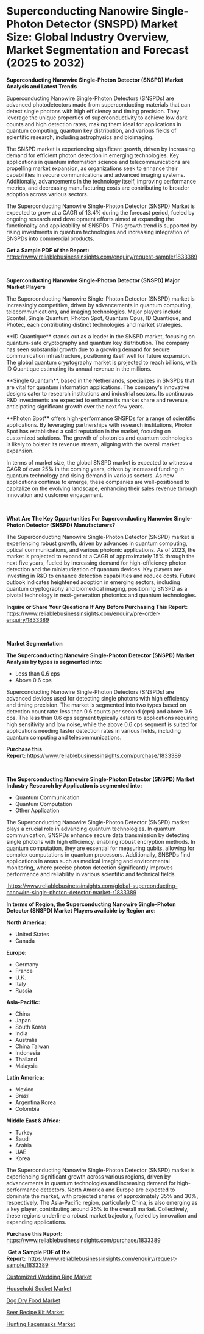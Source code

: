 <p><h1>Superconducting Nanowire Single-Photon Detector (SNSPD) Market Size: Global Industry Overview, Market Segmentation and Forecast (2025 to 2032)</h1></p><p><strong>Superconducting Nanowire Single-Photon Detector (SNSPD) Market Analysis and Latest Trends</strong></p>
<p><p>Superconducting Nanowire Single-Photon Detectors (SNSPDs) are advanced photodetectors made from superconducting materials that can detect single photons with high efficiency and timing precision. They leverage the unique properties of superconductivity to achieve low dark counts and high detection rates, making them ideal for applications in quantum computing, quantum key distribution, and various fields of scientific research, including astrophysics and bioimaging.</p><p>The SNSPD market is experiencing significant growth, driven by increasing demand for efficient photon detection in emerging technologies. Key applications in quantum information science and telecommunications are propelling market expansion, as organizations seek to enhance their capabilities in secure communications and advanced imaging systems. Additionally, advancements in the technology itself, improving performance metrics, and decreasing manufacturing costs are contributing to broader adoption across various sectors.</p><p>The Superconducting Nanowire Single-Photon Detector (SNSPD) Market is expected to grow at a CAGR of 13.4% during the forecast period, fueled by ongoing research and development efforts aimed at expanding the functionality and applicability of SNSPDs. This growth trend is supported by rising investments in quantum technologies and increasing integration of SNSPDs into commercial products.</p></p>
<p><strong>Get a Sample PDF of the Report:&nbsp;</strong> <a href="https://www.reliablebusinessinsights.com/enquiry/request-sample/1833389?utm_campaign=1113&utm_medium=2&utm_source=Github&utm_content=ia&utm_term=28022025&utm_id=superconducting-nanowire-single-photon-detector-snspd">https://www.reliablebusinessinsights.com/enquiry/request-sample/1833389</a></p>
<p>&nbsp;</p>
<p><strong>Superconducting Nanowire Single-Photon Detector (SNSPD) Major Market Players</strong></p>
<p><p>The Superconducting Nanowire Single-Photon Detector (SNSPD) market is increasingly competitive, driven by advancements in quantum computing, telecommunications, and imaging technologies. Major players include Scontel, Single Quantum, Photon Spot, Quantum Opus, ID Quantique, and Photec, each contributing distinct technologies and market strategies.</p><p>**ID Quantique** stands out as a leader in the SNSPD market, focusing on quantum-safe cryptography and quantum key distribution. The company has seen substantial growth due to a growing demand for secure communication infrastructure, positioning itself well for future expansion. The global quantum cryptography market is projected to reach billions, with ID Quantique estimating its annual revenue in the millions.</p><p>**Single Quantum**, based in the Netherlands, specializes in SNSPDs that are vital for quantum information applications. The company's innovative designs cater to research institutions and industrial sectors. Its continuous R&D investments are expected to enhance its market share and revenue, anticipating significant growth over the next few years.</p><p>**Photon Spot** offers high-performance SNSPDs for a range of scientific applications. By leveraging partnerships with research institutions, Photon Spot has established a solid reputation in the market, focusing on customized solutions. The growth of photonics and quantum technologies is likely to bolster its revenue stream, aligning with the overall market expansion.</p><p>In terms of market size, the global SNSPD market is expected to witness a CAGR of over 25% in the coming years, driven by increased funding in quantum technology and rising demand in various sectors. As new applications continue to emerge, these companies are well-positioned to capitalize on the evolving landscape, enhancing their sales revenue through innovation and customer engagement.</p></p>
<p>&nbsp;</p>
<p><strong>What Are The Key Opportunities For Superconducting Nanowire Single-Photon Detector (SNSPD) Manufacturers?</strong></p>
<p><p>The Superconducting Nanowire Single-Photon Detector (SNSPD) market is experiencing robust growth, driven by advances in quantum computing, optical communications, and various photonic applications. As of 2023, the market is projected to expand at a CAGR of approximately 15% through the next five years, fueled by increasing demand for high-efficiency photon detection and the miniaturization of quantum devices. Key players are investing in R&D to enhance detection capabilities and reduce costs. Future outlook indicates heightened adoption in emerging sectors, including quantum cryptography and biomedical imaging, positioning SNSPD as a pivotal technology in next-generation photonics and quantum technologies.</p></p>
<p><strong>Inquire or Share Your Questions If Any Before Purchasing This Report:</strong> <a href="https://www.reliablebusinessinsights.com/enquiry/pre-order-enquiry/1833389?utm_campaign=1113&utm_medium=2&utm_source=Github&utm_content=ia&utm_term=28022025&utm_id=superconducting-nanowire-single-photon-detector-snspd">https://www.reliablebusinessinsights.com/enquiry/pre-order-enquiry/1833389</a></p>
<p>&nbsp;</p>
<p><strong>Market Segmentation</strong></p>
<p><strong>The Superconducting Nanowire Single-Photon Detector (SNSPD) Market Analysis by types is segmented into:</strong></p>
<p><ul><li>Less than 0.6 cps</li><li>Above 0.6 cps</li></ul></p>
<p><p>Superconducting Nanowire Single-Photon Detectors (SNSPDs) are advanced devices used for detecting single photons with high efficiency and timing precision. The market is segmented into two types based on detection count rate: less than 0.6 counts per second (cps) and above 0.6 cps. The less than 0.6 cps segment typically caters to applications requiring high sensitivity and low noise, while the above 0.6 cps segment is suited for applications needing faster detection rates in various fields, including quantum computing and telecommunications.</p></p>
<p><strong>Purchase this Report:&nbsp;</strong><a href="https://www.reliablebusinessinsights.com/purchase/1833389?utm_campaign=1113&utm_medium=2&utm_source=Github&utm_content=ia&utm_term=28022025&utm_id=superconducting-nanowire-single-photon-detector-snspd">https://www.reliablebusinessinsights.com/purchase/1833389</a></p>
<p>&nbsp;</p>
<p><strong>The Superconducting Nanowire Single-Photon Detector (SNSPD) Market Industry Research by Application is segmented into:</strong></p>
<p><ul><li>Quantum Communication</li><li>Quantum Computation</li><li>Other Application</li></ul></p>
<p><p>The Superconducting Nanowire Single-Photon Detector (SNSPD) market plays a crucial role in advancing quantum technologies. In quantum communication, SNSPDs enhance secure data transmission by detecting single photons with high efficiency, enabling robust encryption methods. In quantum computation, they are essential for measuring qubits, allowing for complex computations in quantum processors. Additionally, SNSPDs find applications in areas such as medical imaging and environmental monitoring, where precise photon detection significantly improves performance and reliability in various scientific and technical fields.</p></p>
<p><a href="https://www.reliablebusinessinsights.com/global-superconducting-nanowire-single-photon-detector-market-r1833389?utm_campaign=1113&utm_medium=2&utm_source=Github&utm_content=ia&utm_term=28022025&utm_id=superconducting-nanowire-single-photon-detector-snspd">&nbsp;https://www.reliablebusinessinsights.com/global-superconducting-nanowire-single-photon-detector-market-r1833389</a></p>
<p><strong>In terms of Region, the Superconducting Nanowire Single-Photon Detector (SNSPD) Market Players available by Region are:</strong></p>
<p>
    <p> <strong> North America: </strong>
        <ul>
            <li>United States</li>
            <li>Canada</li>
        </ul>
        </p> 
    <p> <strong> Europe: </strong>
        <ul>
            <li>Germany</li>
            <li>France</li>
            <li>U.K.</li>
            <li>Italy</li>
            <li>Russia</li>
        </ul>
        </p> 
    <p> <strong> Asia-Pacific: </strong>
        <ul>
            <li>China</li>
            <li>Japan</li>
            <li>South Korea</li>
            <li>India</li>
            <li>Australia</li>
            <li>China Taiwan</li>
            <li>Indonesia</li>
            <li>Thailand</li>
            <li>Malaysia</li>
        </ul>
        </p> 
    <p> <strong> Latin America: </strong>
        <ul>
            <li>Mexico</li>
            <li>Brazil</li>
            <li>Argentina Korea</li>
            <li>Colombia</li>
        </ul>
        </p> 
    <p> <strong> Middle East & Africa: </strong>
        <ul>
            <li>Turkey</li>
            <li>Saudi</li>
            <li>Arabia</li>
            <li>UAE</li>
            <li>Korea</li>
        </ul>
    </p>
    </p>
<p><p>The Superconducting Nanowire Single-Photon Detector (SNSPD) market is experiencing significant growth across various regions, driven by advancements in quantum technologies and increasing demand for high-performance detectors. North America and Europe are expected to dominate the market, with projected shares of approximately 35% and 30%, respectively. The Asia-Pacific region, particularly China, is also emerging as a key player, contributing around 25% to the overall market. Collectively, these regions underline a robust market trajectory, fueled by innovation and expanding applications.</p></p>
<p><strong>Purchase this Report: </strong><a href="https://www.reliablebusinessinsights.com/purchase/1833389?utm_campaign=1113&utm_medium=2&utm_source=Github&utm_content=ia&utm_term=28022025&utm_id=superconducting-nanowire-single-photon-detector-snspd">https://www.reliablebusinessinsights.com/purchase/1833389</a></p>
<p>&nbsp;<strong>Get a Sample PDF of the Report:&nbsp;&nbsp;</strong><a href="https://www.reliablebusinessinsights.com/enquiry/request-sample/1833389?utm_campaign=1113&utm_medium=2&utm_source=Github&utm_content=ia&utm_term=28022025&utm_id=superconducting-nanowire-single-photon-detector-snspd">https://www.reliablebusinessinsights.com/enquiry/request-sample/1833389</a></p>
<p><strong></strong></p>
<p><p><a href="https://github.com/elizabethdagraca/Market-Research-Report-List-5/blob/main/customized-wedding-ring-market.md?utm_campaign=1113&utm_medium=2&utm_source=Github&utm_content=ia&utm_term=28022025&utm_id=superconducting-nanowire-single-photon-detector-snspd">Customized Wedding Ring Market</a></p><p><a href="https://github.com/blauetrelawz/Market-Research-Report-List-1/blob/main/household-socket-market.md?utm_campaign=1113&utm_medium=2&utm_source=Github&utm_content=ia&utm_term=28022025&utm_id=superconducting-nanowire-single-photon-detector-snspd">Household Socket Market</a></p><p><a href="https://github.com/santosh758595/Market-Research-Report-List-7/blob/main/dog-dry-food-market.md?utm_campaign=1113&utm_medium=2&utm_source=Github&utm_content=ia&utm_term=28022025&utm_id=superconducting-nanowire-single-photon-detector-snspd">Dog Dry Food Market</a></p><p><a href="https://github.com/delindacallegari68/Market-Research-Report-List-1/blob/main/beer-recipe-kit-market.md?utm_campaign=1113&utm_medium=2&utm_source=Github&utm_content=ia&utm_term=28022025&utm_id=superconducting-nanowire-single-photon-detector-snspd">Beer Recipe Kit Market</a></p><p><a href="https://github.com/klindsey95/Market-Research-Report-List-1/blob/main/hunting-facemasks-market.md?utm_campaign=1113&utm_medium=2&utm_source=Github&utm_content=ia&utm_term=28022025&utm_id=superconducting-nanowire-single-photon-detector-snspd">Hunting Facemasks Market</a></p></p>
